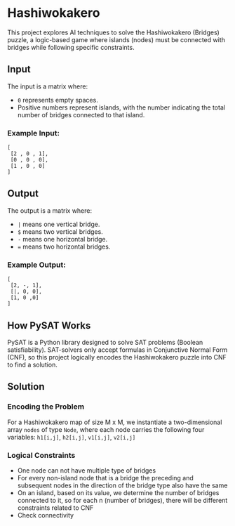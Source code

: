 # Hashiwokakero

This project explores AI techniques to solve the Hashiwokakero (Bridges) puzzle, a logic-based game where islands (nodes) must be connected with bridges while following specific constraints.

## Input
The input is a matrix where:
- `0` represents empty spaces.
- Positive numbers represent islands, with the number indicating the total number of bridges connected to that island.

### Example Input:
```
[
 [2 , 0 , 1],
 [0 , 0 , 0],
 [1 , 0 , 0]
]
```

## Output
The output is a matrix where:
- `|` means one vertical bridge.
- `$` means two vertical bridges.
- `-` means one horizontal bridge.
- `=` means two horizontal bridges.

### Example Output:
```
[
 [2, -, 1],
 [|, 0, 0],
 [1, 0 ,0]
]
```

## How PySAT Works
PySAT is a Python library designed to solve SAT problems (Boolean satisfiability). SAT-solvers only accept formulas in Conjunctive Normal Form (CNF), so this project logically encodes the Hashiwokakero puzzle into CNF to find a solution.

## Solution

### Encoding the Problem
For a Hashiwokakero map of size M x M, we instantiate a two-dimensional array `nodes` of type `Node`, where each node carries the following four variables:
`h1[i,j]`, `h2[i,j]`, `v1[i,j]`, `v2[i,j]`

### Logical Constraints
- One node can not have multiple type of bridges 
- For every non-island node that is a bridge the preceding and subsequent nodes in the direction of the bridge type also have the same
- On an island, based on its value, we determine the number of bridges connected to it, so for each n (number of bridges), there will be different constraints related to CNF
- Check connectivity

